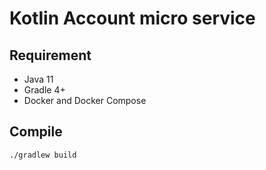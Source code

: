 # Kotlin Account micro service

## Requirement
- Java 11
- Gradle 4+
- Docker and Docker Compose

## Compile
```
./gradlew build
```

 
